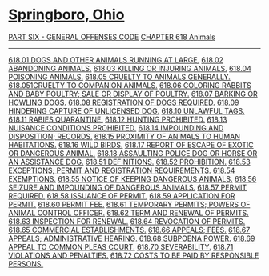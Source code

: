 [Springboro, Ohio](indexee20.html)
==================================

[PART SIX - GENERAL OFFENSES CODE](28a2a412.html) [CHAPTER 618
Animals](2ba7a412.html)

* * * * *

[618.01 DOGS AND OTHER ANIMALS RUNNING AT LARGE.](2be0a412.html) [618.02
ABANDONING ANIMALS.](2beca412.html) [618.03 KILLING OR INJURING
ANIMALS.](2bf2a412.html) [618.04 POISONING ANIMALS.](2bf9a412.html)
[618.05 CRUELTY TO ANIMALS GENERALLY.](2bfea412.html) [618.051CRUELTY TO
COMPANION ANIMALS.](2c0ba412.html) [618.06 COLORING RABBITS AND BABY
POULTRY; SALE OR DISPLAY OF POULTRY.](2c28a412.html) [618.07 BARKING OR
HOWLING DOGS.](2c2ea412.html) [618.08 REGISTRATION OF DOGS
REQUIRED.](2c33a412.html) [618.09 HINDERING CAPTURE OF UNLICENSED
DOG.](2c38a412.html) [618.10 UNLAWFUL TAGS.](2c3ea412.html) [618.11
RABIES QUARANTINE.](2c44a412.html) [618.12 HUNTING
PROHIBITED.](2c50a412.html) [618.13 NUISANCE CONDITIONS
PROHIBITED.](2c55a412.html) [618.14 IMPOUNDING AND DISPOSITION;
RECORDS.](2c5aa412.html) [618.15 PROXIMITY OF ANIMALS TO HUMAN
HABITATIONS.](2c5fa412.html) [618.16 WILD BIRDS.](2c64a412.html) [618.17
REPORT OF ESCAPE OF EXOTIC OR DANGEROUS ANIMAL.](2c69a412.html) [618.18
ASSAULTING POLICE DOG OR HORSE OR AN ASSISTANCE DOG.](2c73a412.html)
[618.51 DEFINITIONS.](2caea412.html) [618.52
PROHIBITION.](2cb6a412.html) [618.53 EXCEPTIONS; PERMIT AND REGISTRATION
REQUIREMENTS.](2cbaa412.html) [618.54 EXEMPTIONS.](2cc2a412.html)
[618.55 NOTICE OF KEEPING DANGEROUS ANIMALS.](2cc6a412.html) [618.56
SEIZURE AND IMPOUNDING OF DANGEROUS ANIMALS.](2ccaa412.html) [618.57
PERMIT REQUIRED.](2ccfa412.html) [618.58 ISSUANCE OF
PERMIT.](2cd5a412.html) [618.59 APPLICATION FOR PERMIT.](2cd9a412.html)
[618.60 PERMIT FEE.](2ce8a412.html) [618.61 TEMPORARY PERMITS; POWERS OF
ANIMAL CONTROL OFFICER.](2ceca412.html) [618.62 TERM AND RENEWAL OF
PERMITS.](2cf0a412.html) [618.63 INSPECTION FOR RENEWAL.](2cf3a412.html)
[618.64 REVOCATION OF PERMITS.](2cf6a412.html) [618.65 COMMERCIAL
ESTABLISHMENTS.](2cf9a412.html) [618.66 APPEALS; FEES.](2cfea412.html)
[618.67 APPEALS; ADMINISTRATIVE HEARING.](2d0aa412.html) [618.68
SUBPOENA POWER.](2d0da412.html) [618.69 APPEAL TO COMMON PLEAS
COURT.](2d11a412.html) [618.70 SEVERABILITY.](2d15a412.html) [618.71
VIOLATIONS AND PENALTIES.](2d19a412.html) [618.72 COSTS TO BE PAID BY
RESPONSIBLE PERSONS.](2d1ca412.html)

